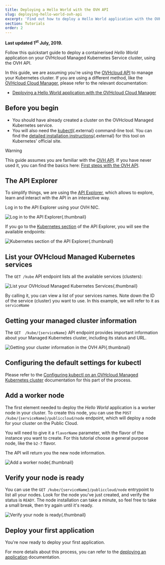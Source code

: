 ```yaml
---
title: Deploying a Hello World with the OVH API
slug: deploying-hello-world-ovh-api
excerpt: 'Find out how to deploy a Hello World application with the OVH API'
section: Tutorials
order: 2
---
```


**Last updated 1<sup>st</sup> July, 2019.**

Follow this quickstart guide to deploy a containerised *Hello World* application on your OVHcloud Managed Kubernetes Service cluster, using the OVH API.

In this guide, we are assuming you're using the [OVHcloud API](https://api.ovh.com/) to manage your Kubernetes cluster. If you are using a different method, like the [OVHcloud Cloud Manager](https://ca.ovh.com/auth/?action=gotomanager&from=https://www.ovh.com/world/&ovhSubsidiary=we), please refer to the relevant documentation:

- [Deploying a Hello World application with the OVHcloud Cloud Manager](../deploying-hello-world/)

## Before you begin

* You should have already created a cluster on the OVHcloud Managed Kubernetes service.
* You will also need the [kubectl](https://kubernetes.io/docs/reference/kubectl/overview/){.external} command-line tool. You can find the [detailed installation instructions](https://kubernetes.io/docs/tasks/tools/install-kubectl/){.external} for this tool on Kubernetes' official site.

> [!warning]
> This guide assumes you are familiar with the [OVH API](https://api.ovh.com/). If you have never used it, you can find the basics here: [First steps with the OVH API](https://docs.ovh.com/gb/en/customer/first-steps-with-ovh-api/).
>

## The API Explorer

To simplify things, we are using the [API Explorer](https://ca.api.ovh.com/console/), which allows to explore, learn and interact with the API in an interactive way.

Log in to the API Explorer using your OVH NIC.

![Log in to the API Explorer](images/kubernetes-quickstart-api-ovh-com-001.png){.thumbnail}

If you go to the [Kubernetes section](https://ca.api.ovh.com/console/#/kube) of the API Explorer, you will see the available endpoints:

![Kubernetes section of the API Explorer](images/kubernetes-quickstart-api-ovh-com-002.png){.thumbnail}

## List your OVHcloud Managed Kubernetes services

The `GET /kube` API endpoint lists all the available services (clusters):

![List your OVHcloud Managed Kubernetes Services](images/kubernetes-quickstart-api-ovh-com-003.png){.thumbnail}

By calling it, you can view a list of your services names. Note down the ID of the service (cluster) you want to use. In this example, we will refer to it as `serviceName`

## Getting your managed cluster information

The `GET  /kube/{serviceName}` API endpoint provides important information about your Managed Kubernetes cluster, including its status and URL.

![Getting your cluster information in the OVH API](images/kubernetes-quickstart-api-ovh-com-004.png){.thumbnail}

## Configuring the default settings for kubectl

Please refer to the [Configuring kubectl on an OVHcloud Managed Kubernetes cluster](../configuring-kubectl/) documentation for this part of the process.

## Add a worker node

The first element needed to deploy the *Hello World* application is a worker node in your cluster. To create this node, you can use the `POST /kube/{serviceName}/publiccloud/node` endpoint, which will deploy a node for your cluster on the Public Cloud.

You will need to give it a `flavorName` parameter, with the flavor of the instance you want to create. For this tutorial choose a general purpose node, like the `b2-7` flavor.

The API will return you the new node information.

![Add a worker node](images/kubernetes-quickstart-api-ovh-com-006.png){.thumbnail}

## Verify your node is ready

You can use the `GET /kube/{serviceName}/publiccloud/node` entrypoint to list all your nodes. Look for the node you've just created, and verify the status is `READY`. The node installation can take a minute, so feel free to take a small break, then try again until it's ready.

![Verify your node is ready](images/kubernetes-quickstart-api-ovh-com-007.png){.thumbnail}

## Deploy your first application

You're now ready to deploy your first application.

For more details about this process, you can refer to the [deploying an application](../deploying-an-application/) documentation.
